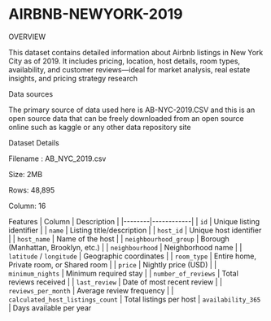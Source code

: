 # AIRBNB-NEWYORK-2019

OVERVIEW


This dataset contains detailed information about Airbnb listings in New York City as of 2019.
It includes pricing, location, host details, room types, availability, and customer
reviews—ideal for market analysis, real estate insights, and pricing strategy research

Data sources



The primary source of data used here is AB-NYC-2019.CSV and this is an open source data that can be freely downloaded from an open source online such as kaggle or any other data repository site


Dataset Details

Filename : AB_NYC_2019.csv

Size: 2MB

Rows: 48,895

 Column: 16


 Features
| Column | Description |
|--------|------------|
| `id` | Unique listing identifier |
| `name` | Listing title/description |
| `host_id` | Unique host identifier |
| `host_name` | Name of the host |
| `neighbourhood_group` | Borough (Manhattan, Brooklyn, etc.) |
| `neighbourhood` | Neighborhood name |
| `latitude` / `longitude` | Geographic coordinates |
| `room_type` | Entire home, Private room, or Shared room |
| `price` | Nightly price (USD) |
| `minimum_nights` | Minimum required stay |
| `number_of_reviews` | Total reviews received |
| `last_review` | Date of most recent review |
| `reviews_per_month` | Average review frequency |
| `calculated_host_listings_count` | Total listings per host
| `availability_365` | Days available per year 
